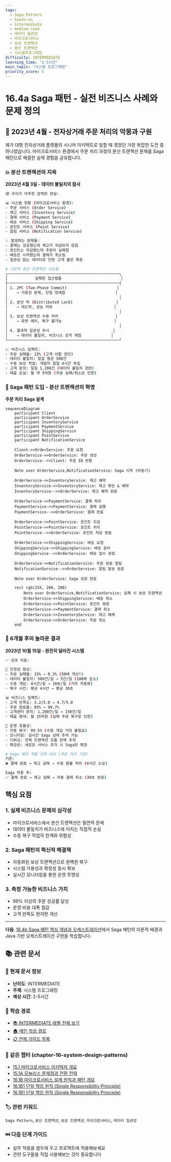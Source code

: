 ```yaml
---
tags:
  - Saga Pattern
  - hands-on
  - intermediate
  - medium-read
  - 데이터 일관성
  - 마이크로서비스
  - 보상 트랜잭션
  - 분산 트랜잭션
  - 시스템프로그래밍
difficulty: INTERMEDIATE
learning_time: "2-5시간"
main_topic: "시스템 프로그래밍"
priority_score: 5
---
```


# 16.4a Saga 패턴 - 실전 비즈니스 사례와 문제 정의

## 🎯 2023년 4월 - 전자상거래 주문 처리의 악몽과 구원

제가 대형 전자상거래 플랫폼의 시니어 아키텍트로 일할 때 겪었던 가장 복잡한 도전 중 하나였습니다. 마이크로서비스 환경에서 주문 처리 과정의 분산 트랜잭션 문제를 Saga 패턴으로 해결한 실제 경험을 공유합니다.

### 💥 분산 트랜잭션의 지옥

**2023년 4월 3일 - 데이터 불일치의 참사**

```bash
😰 우리가 마주한 끔찍한 현실:

📊 시스템 현황 (마이크로서비스 환경):
- 주문 서비스 (Order Service)
- 재고 서비스 (Inventory Service)  
- 결제 서비스 (Payment Service)
- 배송 서비스 (Shipping Service)
- 포인트 서비스 (Point Service)
- 알림 서비스 (Notification Service)

💥 발생하는 문제들:
- 결제는 성공했는데 재고가 차감되지 않음
- 포인트는 차감됐는데 주문이 실패함
- 배송은 시작됐는데 결제가 취소됨
- 일관성 없는 데이터로 인한 고객 불만 폭증

# 기존의 분산 트랜잭션 시도들
┌─────────────────────────────────────────────────┐
│            실패한 접근법들                          │
├─────────────────────────────────────────────────┤
│ 1. 2PC (Two-Phase Commit)                      │
│    → 가용성 문제, 단일 장애점                      │
│                                                 │
│ 2. 분산 락 (Distributed Lock)                   │
│    → 데드락, 성능 저하                           │
│                                                 │  
│ 3. 보상 트랜잭션 수동 처리                         │
│    → 휴먼 에러, 복구 불가능                       │
│                                                 │
│ 4. 결과적 일관성 무시                            │
│    → 데이터 불일치, 비즈니스 로직 깨짐             │
└─────────────────────────────────────────────────┘

📈 비즈니스 임팩트:
- 주문 실패율: 15% (고객 이탈 원인)
- 데이터 불일치: 일일 평균 500건
- 수동 보상 작업: 개발자 일일 4시간 투입
- 고객 문의: 일일 1,200건 (데이터 불일치 관련)
- 매출 손실: 월 약 5억원 (주문 실패/취소로 인한)
```

### 🚀 Saga 패턴 도입 - 분산 트랜잭션의 혁명

**주문 처리 Saga 설계**

```mermaid
sequenceDiagram
    participant Client
    participant OrderService
    participant InventoryService
    participant PaymentService
    participant ShippingService
    participant PointService
    participant NotificationService
    
    Client->>OrderService: 주문 요청
    OrderService->>OrderService: 주문 생성
    OrderService-->>Client: 주문 ID 반환
    
    Note over OrderService,NotificationService: Saga 시작 (비동기)
    
    OrderService->>InventoryService: 재고 예약
    InventoryService->>InventoryService: 재고 확인 & 예약
    InventoryService-->>OrderService: 재고 예약 완료
    
    OrderService->>PaymentService: 결제 처리
    PaymentService->>PaymentService: 결제 실행
    PaymentService-->>OrderService: 결제 완료
    
    OrderService->>PointService: 포인트 차감
    PointService->>PointService: 포인트 처리
    PointService-->>OrderService: 포인트 차감 완료
    
    OrderService->>ShippingService: 배송 요청
    ShippingService->>ShippingService: 배송 준비
    ShippingService-->>OrderService: 배송 접수 완료
    
    OrderService->>NotificationService: 주문 완료 알림
    NotificationService-->>OrderService: 알림 발송 완료
    
    Note over OrderService: Saga 성공 완료
    
    rect rgb(255, 200, 200)
        Note over OrderService,NotificationService: 실패 시 보상 트랜잭션
        OrderService->>ShippingService: 배송 취소
        OrderService->>PointService: 포인트 복원
        OrderService->>PaymentService: 결제 취소
        OrderService->>InventoryService: 재고 해제
        OrderService->>OrderService: 주문 취소
    end
```

### 🎉 6개월 후의 놀라운 결과

**2023년 10월 15일 - 완전히 달라진 시스템**

```bash
✅ 성과 지표:

🚀 안정성 향상:
- 주문 실패율: 15% → 0.3% (50배 개선!)
- 데이터 불일치: 500건/일 → 5건/일 (100배 감소)
- 수동 개입: 4시간/일 → 10분/일 (거의 자동화)
- 복구 시간: 평균 4시간 → 평균 30초

📊 비즈니스 임팩트:
- 고객 만족도: 3.2/5.0 → 4.7/5.0
- 주문 완료율: 85% → 99.7%
- 고객센터 문의: 1,200건/일 → 150건/일
- 매출 증대: 월 15억원 (실패 주문 복구로 인한)

🔄 운영 효율성:
- 자동 복구: 99.5% (수동 개입 거의 불필요)
- 모니터링: 실시간 Saga 상태 추적 가능
- 디버깅: 전체 트랜잭션 흐름 완벽 추적
- 확장성: 새로운 서비스 추가 시 Saga만 확장

# Saga 패턴 적용 전후 비교 (주문 처리 기준)
기존:
❌ 결제 완료 → 재고 실패 → 수동 환불 처리 (4시간 소요)

Saga 적용 후:
✅ 결제 완료 → 재고 실패 → 자동 결제 취소 (30초 완료)
```

## 핵심 요점

### 1. 실제 비즈니스 문제의 심각성

- 마이크로서비스에서 분산 트랜잭션은 필연적 문제
- 데이터 불일치가 비즈니스에 미치는 직접적 손실
- 수동 복구 작업의 한계와 위험성

### 2. Saga 패턴의 혁신적 해결책

- 자동화된 보상 트랜잭션으로 완벽한 복구
- 시스템 가용성과 확장성 동시 확보
- 실시간 모니터링을 통한 운영 투명성

### 3. 측정 가능한 비즈니스 가치

- 99% 이상의 주문 성공률 달성
- 운영 비용 대폭 절감
- 고객 만족도 현저한 개선

---

**다음**: [16.4b Saga 패턴 핵심 개념과 오케스트레이션](chapter-16-distributed-system-patterns/04b-saga-orchestration.md)에서 Saga 패턴의 이론적 배경과 Java 기반 오케스트레이션 구현을 학습합니다.

## 📚 관련 문서

### 📖 현재 문서 정보

- **난이도**: INTERMEDIATE
- **주제**: 시스템 프로그래밍
- **예상 시간**: 2-5시간

### 🎯 학습 경로

- [📚 INTERMEDIATE 레벨 전체 보기](../learning-paths/intermediate/)
- [🏠 메인 학습 경로](../learning-paths/)
- [📋 전체 가이드 목록](../README.md)

### 📂 같은 챕터 (chapter-16-system-design-patterns)

- [15.1 마이크로서비스 아키텍처 개요](../chapter-15-microservices-architecture/16-01-microservices-architecture.md)
- [15.1A 모놀리스 문제점과 전환 전략](../chapter-15-microservices-architecture/16-10-monolith-to-microservices.md)
- [16.1B 마이크로서비스 설계 원칙과 패턴 개요](./16-11-design-principles.md)
- [16.1B1 단일 책임 원칙 (Single Responsibility Principle)](./16-12-1-single-responsibility-principle.md)
- [16.1B1 단일 책임 원칙 (Single Responsibility Principle)](./16-13-1-single-responsibility.md)

### 🏷️ 관련 키워드

`Saga Pattern`, `분산 트랜잭션`, `보상 트랜잭션`, `마이크로서비스`, `데이터 일관성`

### ⏭️ 다음 단계 가이드

- 실무 적용을 염두에 두고 프로젝트에 적용해보세요
- 관련 도구들을 직접 사용해보는 것이 중요합니다
